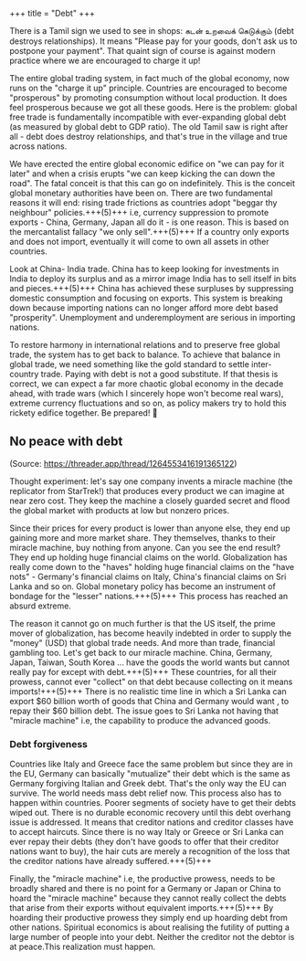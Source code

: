 +++
title = "Debt"
+++

There is a Tamil sign we used to see in shops: கடன் உறவைக் கெடுக்கும் (debt destroys relationships). It means "Please pay for your goods, don't ask us to postpone your payment". That quaint sign of course is against modern practice where we are encouraged to charge it up!

The entire global trading system, in fact much of the global economy, now runs on the "charge it up" principle. Countries are encouraged to become "prosperous" by promoting consumption without local production. It does feel prosperous because we got all these goods. Here is the problem: global free trade is fundamentally incompatible with ever-expanding global debt (as measured by global debt to GDP ratio). The old Tamil saw is right after all - debt does destroy relationships, and that's true in the village and true across nations.

We have erected the entire global economic edifice on "we can pay for it later" and when a crisis erupts "we can keep kicking the can down the road". The fatal conceit is that this can go on indefinitely. This is the conceit global monetary authorities have been on. There are two fundamental reasons it will end: rising trade frictions as countries adopt "beggar thy neighbour" policies.+++(5)+++ i.e, currency suppression to promote exports - China, Germany, Japan all do it - is one reason. This is based on the mercantalist fallacy "we only sell".+++(5)+++ If a country only exports and does not import, eventually it will come to own all assets in other countries. 

Look at China- India trade. China has to keep looking for investments in India to deploy its surplus and as a mirror image India has to sell itself in bits and pieces.+++(5)+++ China has achieved these surpluses by suppressing domestic consumption and focusing on exports. This system is breaking down because importing nations can no longer afford more debt based "prosperity". Unemployment and underemployment are serious in importing nations.

To restore harmony in international relations and to preserve free global trade, the system has to get back to balance. To achieve that balance in global trade, we need something like the gold standard to settle inter-country trade. Paying with debt is not a good substitute. If that thesis is correct, we can expect a far more chaotic global economy in the decade ahead, with trade wars (which I sincerely hope won't become real wars), extreme currency fluctuations and so on, as policy makers try to hold this rickety edifice together. Be prepared! 🙏

## No peace with debt
(Source: https://threader.app/thread/1264553416191365122)

Thought experiment: let's say one company invents a miracle machine (the replicator from StarTrek!) that produces every product we can imagine at near zero cost. They keep the machine a closely guarded secret and flood the global market with products at low but nonzero prices.

Since their prices for every product is lower than anyone else, they end up gaining more and more market share. They themselves, thanks to their miracle machine, buy nothing from anyone. Can you see the end result? They end up holding huge financial claims on the world. Globalization has really come down to the "haves" holding huge financial claims on the "have nots" - Germany's financial claims on Italy, China's financial claims on Sri Lanka and so on. Global monetary policy has become an instrument of bondage for the "lesser" nations.+++(5)+++ This process has reached an absurd extreme. 

The reason it cannot go on much further is that the US itself, the prime mover of globalization, has become heavily indebted in order to supply the "money" (USD) that global trade needs. And more than trade, financial gambling too. Let's get back to our miracle machine. China, Germany, Japan, Taiwan, South Korea ... have the goods the world wants but cannot really pay for except with debt.+++(5)+++ These countries, for all their prowess, cannot ever "collect" on that debt because collecting on it means imports!+++(5)+++ There is no realistic time line in which a Sri Lanka can export $60 billion worth of goods that China and Germany would want , to repay their $60 billion debt. The issue goes to Sri Lanka not having that "miracle machine" i.e, the capability to produce the advanced goods.

### Debt forgiveness
Countries like Italy and Greece face the same problem but since they are in the EU, Germany can basically "mutualize" their debt which is the same as Germany forgiving Italian and Greek debt. That's the only way the EU can survive. The world needs mass debt relief now. This process also has to happen within countries. Poorer segments of society have to get their debts wiped out. There is no durable economic recovery until this debt overhang issue is addressed. It means that creditor nations and creditor classes have to accept haircuts. Since there is no way Italy or Greece or Sri Lanka can ever repay their debts (they don't have goods to offer that their creditor nations want to buy), the hair cuts are merely a recognition of the loss that the creditor nations have already suffered.+++(5)+++ 

Finally, the "miracle machine" i.e, the productive prowess, needs to be broadly shared and there is no point for a Germany or Japan or China to hoard the "miracle machine" because they cannot really collect the debts that arise from their exports without equivalent imports.+++(5)+++ By hoarding their productive prowess they simply end up hoarding debt from other nations. Spiritual economics is about realising the futility of putting a large number of people into your debt. Neither the creditor not the debtor is at peace.This realization must happen. 